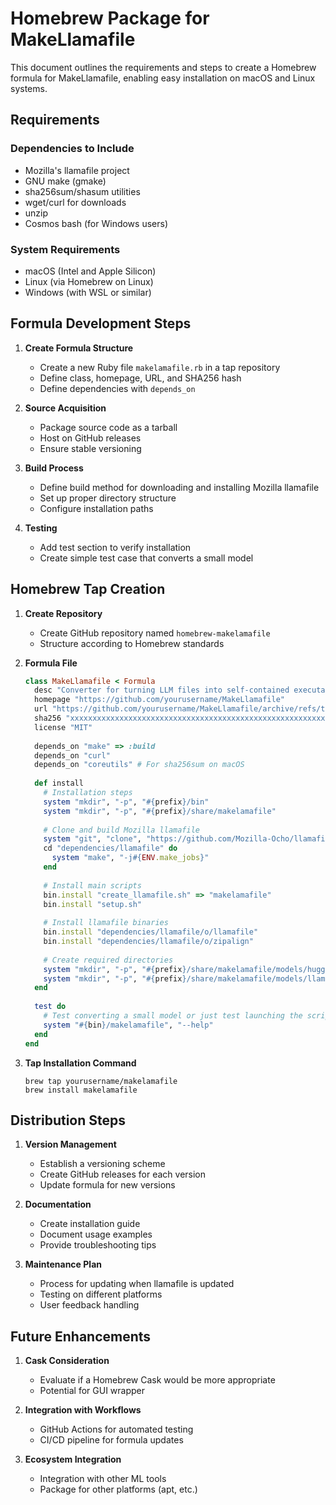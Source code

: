 # Homebrew Package for MakeLlamafile

This document outlines the requirements and steps to create a Homebrew formula for MakeLlamafile, enabling easy installation on macOS and Linux systems.

## Requirements

### Dependencies to Include
- Mozilla's llamafile project
- GNU make (gmake)
- sha256sum/shasum utilities
- wget/curl for downloads
- unzip
- Cosmos bash (for Windows users)

### System Requirements
- macOS (Intel and Apple Silicon)
- Linux (via Homebrew on Linux)
- Windows (with WSL or similar)

## Formula Development Steps

1. **Create Formula Structure**
   - Create a new Ruby file `makelamafile.rb` in a tap repository
   - Define class, homepage, URL, and SHA256 hash
   - Define dependencies with `depends_on`

2. **Source Acquisition**
   - Package source code as a tarball
   - Host on GitHub releases
   - Ensure stable versioning

3. **Build Process**
   - Define build method for downloading and installing Mozilla llamafile
   - Set up proper directory structure
   - Configure installation paths

4. **Testing**
   - Add test section to verify installation
   - Create simple test case that converts a small model

## Homebrew Tap Creation

1. **Create Repository**
   - Create GitHub repository named `homebrew-makelamafile`
   - Structure according to Homebrew standards

2. **Formula File**
   ```ruby
   class MakeLlamafile < Formula
     desc "Converter for turning LLM files into self-contained executables"
     homepage "https://github.com/yourusername/MakeLlamafile"
     url "https://github.com/yourusername/MakeLlamafile/archive/refs/tags/v1.0.0.tar.gz"
     sha256 "xxxxxxxxxxxxxxxxxxxxxxxxxxxxxxxxxxxxxxxxxxxxxxxxxxxxxxxxxxxxxxxx"
     license "MIT"
     
     depends_on "make" => :build
     depends_on "curl"
     depends_on "coreutils" # For sha256sum on macOS
     
     def install
       # Installation steps
       system "mkdir", "-p", "#{prefix}/bin"
       system "mkdir", "-p", "#{prefix}/share/makelamafile"
       
       # Clone and build Mozilla llamafile
       system "git", "clone", "https://github.com/Mozilla-Ocho/llamafile.git", "dependencies/llamafile"
       cd "dependencies/llamafile" do
         system "make", "-j#{ENV.make_jobs}"
       end
       
       # Install main scripts
       bin.install "create_llamafile.sh" => "makelamafile"
       bin.install "setup.sh"
       
       # Install llamafile binaries
       bin.install "dependencies/llamafile/o/llamafile"
       bin.install "dependencies/llamafile/o/zipalign"
       
       # Create required directories
       system "mkdir", "-p", "#{prefix}/share/makelamafile/models/huggingface"
       system "mkdir", "-p", "#{prefix}/share/makelamafile/models/llamafiles"
     end
     
     test do
       # Test converting a small model or just test launching the script
       system "#{bin}/makelamafile", "--help"
     end
   end
   ```

3. **Tap Installation Command**
   ```
   brew tap yourusername/makelamafile
   brew install makelamafile
   ```

## Distribution Steps

1. **Version Management**
   - Establish a versioning scheme
   - Create GitHub releases for each version
   - Update formula for new versions

2. **Documentation**
   - Create installation guide
   - Document usage examples
   - Provide troubleshooting tips

3. **Maintenance Plan**
   - Process for updating when llamafile is updated
   - Testing on different platforms
   - User feedback handling

## Future Enhancements

1. **Cask Consideration**
   - Evaluate if a Homebrew Cask would be more appropriate
   - Potential for GUI wrapper

2. **Integration with Workflows**
   - GitHub Actions for automated testing
   - CI/CD pipeline for formula updates

3. **Ecosystem Integration**
   - Integration with other ML tools
   - Package for other platforms (apt, etc.) 